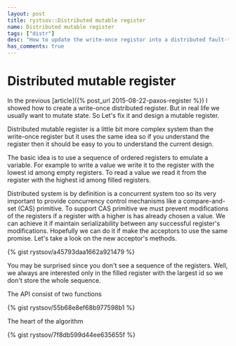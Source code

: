 ```yaml
---
layout: post
title: rystsov::Distributed mutable register
name: Distributed mutable register
tags: ["distr"]
desc: "How to update the write-once registor into a distributed fault-tolerance mutable register with the compare-and-set (CAS) concurrency control mechanism"
has_comments: true
---
```


<h1>Distributed mutable register</h1>

In the previous [article]({% post_url 2015-08-22-paxos-register %}) I showed how to create a write-once distributed register. But in real life we usually want to mutate state. So Let's fix it and design a mutable register.

Distributed mutable register is a little bit more complex system than the write-once register but it uses the same idea so if you understand the register then it should be easy to you to understand the current design.

The basic idea is to use a sequence of ordered registers to emulate a variable. For example to write a value we write it to the register with the lowest id among empty registers. To read a value we read it from the register with the highest id among filled registers.

Distributed system is by definition is a concurrent system too so its very important to provide concurrency control mechanisms like a compare-and-set (CAS) primitive. To support CAS primitive we must prevent modifications of the registers if a register with a higher is has already chosen a value. We can achieve it if maintain serializability between any successful register's modifications. Hopefully we can do it if make the acceptors to use the same promise. Let's take a look on the new acceptor's methods.

{% gist rystsov/a45793daa1662a921479 %}

You may be surprised since you don't see a sequence of the registers. Well, we always are interested only in the filled register with the largest id so we don't store the whole sequence.

The API consist of two functions

{% gist rystsov/55b68e8ef68b977598b1 %}

The heart of the algorithm

{% gist rystsov/7f8db599d44ee635655f %}
